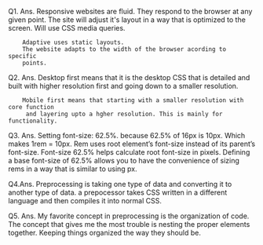 Q1. Ans. Responsive websites are fluid. They respond to the browser at any          given point.
	    The site will adjust it's layout in a way that is optimized to the screen.
	    Will use CSS media queries.
	

	    Adaptive uses static layouts. 
	    The website adapts to the width of the browser acording to specific
	    points. 

Q2. Ans. Desktop first means that it is the desktop CSS that is detailed            and built with higher resolution 
	    first and going down to a smaller resolution.

	    Mobile first means that starting with a smaller resolution with core function
	     and layering upto a hgher resolution. This is mainly for functionality. 

Q3. Ans. Setting font-size: 62.5%. because 62.5% of 16px is 10px. Which             makes 1rem = 10px.
	    Rem uses root element’s font-size instead of its parent’s font-size.
	    Font-size 62.5% helps calculate root font-size in pixels.
	    Defining a base font-size of 62.5% allows you to have the 
	    convenience of sizing rems in a way that is similar to using px.

Q4.Ans.  Preprocessing is taking one type of data and converting it to              another type of data.
	    a prepocessor takes CSS written in a different language and then compiles 
	    it into normal CSS.

Q5. Ans. My favorite concept in preprocessing is the organization of code. 
	    The concept that gives me the most trouble is nesting the proper elements together.
	    Keeping things organized the way they should be.        